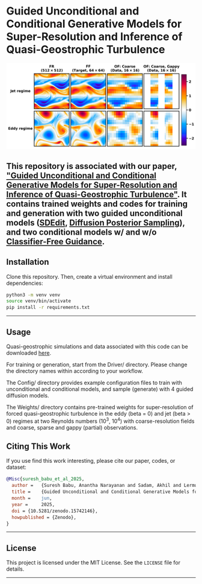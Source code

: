 # Guided Unconditional and Conditional Generative Models for Super-Resolution and Inference of Quasi-Geostrophic Turbulence

![alt text](img/test_cases.png)

This repository is associated with our paper, ["Guided Unconditional and Conditional Generative Models for Super-Resolution and Inference of Quasi-Geostrophic Turbulence"](Arxiv). It contains trained weights and codes for training and generation with two guided unconditional models ([SDEdit](https://arxiv.org/abs/2108.01073), [Diffusion Posterior Sampling](https://arxiv.org/abs/2209.14687)), and two conditional models w/ and w/o [Classifier-Free Guidance](https://arxiv.org/abs/2207.12598).
---
## Installation

Clone this repository. Then, create a virtual environment and install dependencies:
   ```bash
   python3 -m venv venv
   source venv/bin/activate
   pip install -r requirements.txt
   ```
---
## Usage

Quasi-geostrophic simulations and data associated with this code can be downloaded [here](https://zenodo.org/records/15742146).

For training or generation, start from the Driver/ directory. Please change the directory names within according to your workflow. 

The Config/ directory provides example configuration files to train with unconditional and conditional models, and sample (generate) with 4 guided diffusion models.

The Weights/ directory contains pre-trained weights for super-resolution of forced quasi-geostrophic turbulence in the eddy (beta = 0) and jet (beta > 0) regimes at two Reynolds numbers (10<sup>3</sup>, 10<sup>4</sup>) with coarse-resolution fields and coarse, sparse and gappy (partial) observations.

## Citing This Work

If you use find this work interesting, please cite our paper, codes, or dataset:

```bibtex
@Misc{suresh_babu_et_al_2025,
  author =	 {Suresh Babu, Anantha Narayanan and Sadam, Akhil and Lermusiaux, Pierre F. J.},
  title =	 {Guided Unconditional and Conditional Generative Models for Super-Resolution and Inference of Quasi-Geostrophic Turbulence [{D}ataset]},
  month =	 jun,
  year =	 2025,
  doi = {10.5281/zenodo.15742146},
  howpublished = {Zenodo},
}
```
---

## License

This project is licensed under the MIT License. See the `LICENSE` file for details.

---
